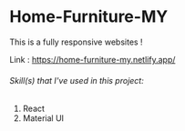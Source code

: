 # Home-Furniture-MY

This is a fully responsive websites !

Link : https://home-furniture-my.netlify.app/

###### Skill(s) that I've used in this project:

1) React
2) Material UI
